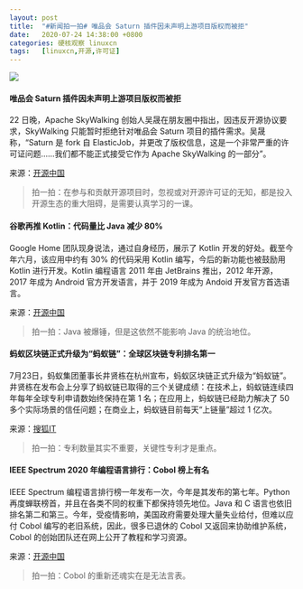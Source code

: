 ```yaml
---
layout: post
title:	"#新闻拍一拍# 唯品会 Saturn 插件因未声明上游项目版权而被拒"
date:	2020-07-24 14:38:00 +0800 
categories:	硬核观察 linuxcn 
tags:	[linuxcn,开源,许可证]
---
```



![](/Asserts/Images//attachment/album/202007/24/143743pspnc39u0ggkaan0.jpg)


#### 唯品会 Saturn 插件因未声明上游项目版权而被拒


22 日晚，Apache SkyWalking 创始人吴晟在朋友圈中指出，因违反开源协议要求，SkyWalking 只能暂时拒绝针对唯品会 Saturn 项目的插件需求。吴晟称，“Saturn 是 fork 自 ElasticJob，并更改了版权信息，这是一个非常严重的许可证问题……我们都不能正式接受它作为 Apache SkyWalking 的一部分”。


来源：[开源中国](https://my.oschina.net/editorial-story/blog/4427285)



> 
> 拍一拍：在参与和贡献开源项目时，忽视或对开源许可证的无知，都是投入开源生态的重大阻碍，是需要认真学习的一课。
> 
> 
> 


#### 谷歌再推 Kotlin：代码量比 Java 减少 80%


Google Home 团队现身说法，通过自身经历，展示了 Kotlin 开发的好处。截至今年六月，该应用中约有 30% 的代码采用 Kotlin 编写，今后的新功能也被鼓励用 Kotlin 进行开发。Kotlin 编程语言 2011 年由 JetBrains 推出，2012 年开源，2017 年成为 Android 官方开发语言，并于 2019 年成为 Andoid 开发官方首选语言。


来源：[开源中国](https://www.oschina.net/news/117389/google-home-benefits-from-using-kotlin)



> 
> 拍一拍：Java 被爆锤，但是这依然不能影响 Java 的统治地位。
> 
> 
> 


#### 蚂蚁区块链正式升级为“蚂蚁链”：全球区块链专利排名第一


7月23日，蚂蚁集团董事长井贤栋在杭州宣布，蚂蚁区块链正式升级为“蚂蚁链”。井贤栋在发布会上分享了蚂蚁链已取得的三个关键成绩：在技术上，蚂蚁链连续四年每年全球专利申请数始终保持在第 1 名；在应用上，蚂蚁链已经助力解决了 50 多个实际场景的信任问题；在商业上，蚂蚁链目前每天“上链量”超过 1 亿次。


来源：[搜狐IT](https://www.sohu.com/a/409264336_115565)



> 
> 拍一拍：专利数量其实不重要，关键性专利才是重点。
> 
> 
> 


#### IEEE Spectrum 2020 年编程语言排行：Cobol 榜上有名


IEEE Spectrum 编程语言排行榜一年发布一次，今年是其发布的第七年。Python 再度蝉联榜首，并且在各类不同的权重下都保持领先地位。Java 和 C 语言也依旧排名第二和第三。今年，受疫情影响，美国政府需要处理大量失业给付，但难以应付 Cobol 编写的老旧系统，因此，很多已退休的 Cobol 又返回来协助维护系统，Cobol 的创始团队还在网上公开了教程和学习资源。


来源：[开源中国](https://www.oschina.net/news/117416/ieee-spectrum-2020-language-rank)



> 
> 拍一拍：Cobol 的重新还魂实在是无法言表。
> 
> 
>

